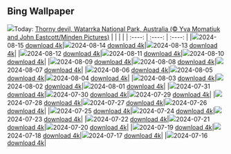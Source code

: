 ## Bing Wallpaper
![](./wallpaper/2024-08-15.jpg)Today: [Thorny devil, Watarrka National Park, Australia (© Yva Momatiuk and John Eastcott/Minden Pictures)](./wallpaper/2024-08-15.jpg)
|      |      |      |
| :----: | :----: | :----: |
|![](./wallpaper/2024-08-15_sm.jpg)2024-08-15 [download 4k](./wallpaper/2024-08-15.jpg)|![](./wallpaper/2024-08-14_sm.jpg)2024-08-14 [download 4k](./wallpaper/2024-08-14.jpg)|![](./wallpaper/2024-08-13_sm.jpg)2024-08-13 [download 4k](./wallpaper/2024-08-13.jpg)|
|![](./wallpaper/2024-08-12_sm.jpg)2024-08-12 [download 4k](./wallpaper/2024-08-12.jpg)|![](./wallpaper/2024-08-11_sm.jpg)2024-08-11 [download 4k](./wallpaper/2024-08-11.jpg)|![](./wallpaper/2024-08-10_sm.jpg)2024-08-10 [download 4k](./wallpaper/2024-08-10.jpg)|
|![](./wallpaper/2024-08-09_sm.jpg)2024-08-09 [download 4k](./wallpaper/2024-08-09.jpg)|![](./wallpaper/2024-08-08_sm.jpg)2024-08-08 [download 4k](./wallpaper/2024-08-08.jpg)|![](./wallpaper/2024-08-07_sm.jpg)2024-08-07 [download 4k](./wallpaper/2024-08-07.jpg)|
|![](./wallpaper/2024-08-06_sm.jpg)2024-08-06 [download 4k](./wallpaper/2024-08-06.jpg)|![](./wallpaper/2024-08-05_sm.jpg)2024-08-05 [download 4k](./wallpaper/2024-08-05.jpg)|![](./wallpaper/2024-08-04_sm.jpg)2024-08-04 [download 4k](./wallpaper/2024-08-04.jpg)|
|![](./wallpaper/2024-08-03_sm.jpg)2024-08-03 [download 4k](./wallpaper/2024-08-03.jpg)|![](./wallpaper/2024-08-02_sm.jpg)2024-08-02 [download 4k](./wallpaper/2024-08-02.jpg)|![](./wallpaper/2024-08-01_sm.jpg)2024-08-01 [download 4k](./wallpaper/2024-08-01.jpg)|
|![](./wallpaper/2024-07-31_sm.jpg)2024-07-31 [download 4k](./wallpaper/2024-07-31.jpg)|![](./wallpaper/2024-07-30_sm.jpg)2024-07-30 [download 4k](./wallpaper/2024-07-30.jpg)|![](./wallpaper/2024-07-29_sm.jpg)2024-07-29 [download 4k](./wallpaper/2024-07-29.jpg)|
|![](./wallpaper/2024-07-28_sm.jpg)2024-07-28 [download 4k](./wallpaper/2024-07-28.jpg)|![](./wallpaper/2024-07-27_sm.jpg)2024-07-27 [download 4k](./wallpaper/2024-07-27.jpg)|![](./wallpaper/2024-07-26_sm.jpg)2024-07-26 [download 4k](./wallpaper/2024-07-26.jpg)|
|![](./wallpaper/2024-07-25_sm.jpg)2024-07-25 [download 4k](./wallpaper/2024-07-25.jpg)|![](./wallpaper/2024-07-24_sm.jpg)2024-07-24 [download 4k](./wallpaper/2024-07-24.jpg)|![](./wallpaper/2024-07-23_sm.jpg)2024-07-23 [download 4k](./wallpaper/2024-07-23.jpg)|
|![](./wallpaper/2024-07-22_sm.jpg)2024-07-22 [download 4k](./wallpaper/2024-07-22.jpg)|![](./wallpaper/2024-07-21_sm.jpg)2024-07-21 [download 4k](./wallpaper/2024-07-21.jpg)|![](./wallpaper/2024-07-20_sm.jpg)2024-07-20 [download 4k](./wallpaper/2024-07-20.jpg)|
|![](./wallpaper/2024-07-19_sm.jpg)2024-07-19 [download 4k](./wallpaper/2024-07-19.jpg)|![](./wallpaper/2024-07-18_sm.jpg)2024-07-18 [download 4k](./wallpaper/2024-07-18.jpg)|![](./wallpaper/2024-07-17_sm.jpg)2024-07-17 [download 4k](./wallpaper/2024-07-17.jpg)|
|![](./wallpaper/2024-07-16_sm.jpg)2024-07-16 [download 4k](./wallpaper/2024-07-16.jpg)|